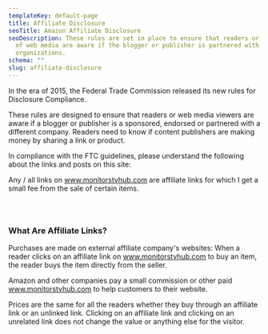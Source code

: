 ```yaml
---
templateKey: default-page
title: Affiliate Disclosure
seoTitle: Amazon Affiliate Disclosure
seoDescription: These rules are set in place to ensure that readers or viewers
  of web media are aware if the blogger or publisher is partnered with
  organizations.
schema: ""
slug: affiliate-disclosure
---
```

In the era of 2015, the Federal Trade Commission released its new rules for Disclosure Compliance.

These rules are designed to ensure that readers or web media viewers are aware if a blogger or publisher is a sponsored, endorsed or partnered with a different company. Readers need to know if content publishers are making money by sharing a link or product.

In compliance with the FTC guidelines, please understand the following about the links and posts on this site:

Any / all links on www.monitorstvhub.com are affiliate links for which I get a small fee from the sale of certain items.

###  

### **What Are Affiliate Links?**

Purchases are made on external affiliate company's websites: When a reader clicks on an affiliate link on www.monitorstvhub.com to buy an item, the reader buys the item directly from the seller.

Amazon and other companies pay a small commission or other paid www.monitorstvhub.com to help customers to their website.

Prices are the same for all the readers whether they buy through an affiliate link or an unlinked link. Clicking on an affiliate link and clicking on an unrelated link does not change the value or anything else for the visitor.
